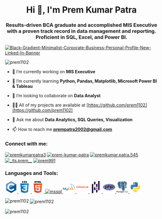 <h1 align="center">Hi 👋, I'm Prem Kumar Patra</h1>
<h3 align="center">Results-driven BCA graduate and accomplished MIS Executive with a proven track record in data management and reporting. Proficient in SQL, Excel, and Power BI.</h3>
<a href="https://ibb.co/zGTnxq8"><img src="https://i.ibb.co/LnXkRVQ/Black-Gradient-Minimalist-Corporate-Business-Personal-Profile-New-Linked-In-Banner.png" alt="Black-Gradient-Minimalist-Corporate-Business-Personal-Profile-New-Linked-In-Banner" border="0"></a>
<p align="left"> <img src="https://komarev.com/ghpvc/?username=prem1102&label=Profile%20views&color=0e75b6&style=flat" alt="prem1102" /> </p>

- 🔭 I’m currently working on **MIS Executive**

- 🌱 I’m currently learning **Python, Pandas, Matplotlib, Microsoft Power BI & Tableau**

- 👯 I’m looking to collaborate on **Data Analyst**

- 👨‍💻 All of my projects are available at [https://github.com/prem1102](https://github.com/prem1102)

- 💬 Ask me about **Data Analytics, SQL Queries, Visualization**

- 📫 How to reach me **prempatra2002@gmail.com**

<h3 align="left">Connect with me:</h3>
<p align="left">
<a href="https://twitter.com/premkumarpatra3" target="blank"><img align="center" src="https://raw.githubusercontent.com/rahuldkjain/github-profile-readme-generator/master/src/images/icons/Social/twitter.svg" alt="premkumarpatra3" height="30" width="40" /></a>
<a href="https://linkedin.com/in/prem-kumar-patra" target="blank"><img align="center" src="https://raw.githubusercontent.com/rahuldkjain/github-profile-readme-generator/master/src/images/icons/Social/linked-in-alt.svg" alt="prem-kumar-patra" height="30" width="40" /></a>
<a href="https://fb.com/premkumar.patra.545" target="blank"><img align="center" src="https://raw.githubusercontent.com/rahuldkjain/github-profile-readme-generator/master/src/images/icons/Social/facebook.svg" alt="premkumar.patra.545" height="30" width="40" /></a>
<a href="https://instagram.com/_its.prem___" target="blank"><img align="center" src="https://raw.githubusercontent.com/rahuldkjain/github-profile-readme-generator/master/src/images/icons/Social/instagram.svg" alt="_its.prem__" height="30" width="40" /></a>
<a href="https://www.leetcode.com/prem991" target="blank"><img align="center" src="https://raw.githubusercontent.com/rahuldkjain/github-profile-readme-generator/master/src/images/icons/Social/leet-code.svg" alt="prem991" height="30" width="40" /></a>
</p>

<h3 align="left">Languages and Tools:</h3>
<p align="left"> <a href="https://www.cprogramming.com/" target="_blank" rel="noreferrer"> <img src="https://raw.githubusercontent.com/devicons/devicon/master/icons/c/c-original.svg" alt="c" width="40" height="40"/> </a> <a href="https://www.w3schools.com/css/" target="_blank" rel="noreferrer"> <img src="https://raw.githubusercontent.com/devicons/devicon/master/icons/css3/css3-original-wordmark.svg" alt="css3" width="40" height="40"/> </a> <a href="https://www.w3.org/html/" target="_blank" rel="noreferrer"> <img src="https://raw.githubusercontent.com/devicons/devicon/master/icons/html5/html5-original-wordmark.svg" alt="html5" width="40" height="40"/> </a> <a href="https://www.microsoft.com/en-us/sql-server" target="_blank" rel="noreferrer"> <img src="https://www.svgrepo.com/show/303229/microsoft-sql-server-logo.svg" alt="mssql" width="40" height="40"/> </a> <a href="https://www.mysql.com/" target="_blank" rel="noreferrer"> <img src="https://raw.githubusercontent.com/devicons/devicon/master/icons/mysql/mysql-original-wordmark.svg" alt="mysql" width="40" height="40"/> </a> <a href="https://www.oracle.com/" target="_blank" rel="noreferrer"> <img src="https://raw.githubusercontent.com/devicons/devicon/master/icons/oracle/oracle-original.svg" alt="oracle" width="40" height="40"/> </a> <a href="https://pandas.pydata.org/" target="_blank" rel="noreferrer"> <img src="https://raw.githubusercontent.com/devicons/devicon/2ae2a900d2f041da66e950e4d48052658d850630/icons/pandas/pandas-original.svg" alt="pandas" width="40" height="40"/> </a> <a href="https://www.php.net" target="_blank" rel="noreferrer"> <img src="https://raw.githubusercontent.com/devicons/devicon/master/icons/php/php-original.svg" alt="php" width="40" height="40"/> </a> <a href="https://www.postgresql.org" target="_blank" rel="noreferrer"> <img src="https://raw.githubusercontent.com/devicons/devicon/master/icons/postgresql/postgresql-original-wordmark.svg" alt="postgresql" width="40" height="40"/> </a> <a href="https://www.python.org" target="_blank" rel="noreferrer"> <img src="https://raw.githubusercontent.com/devicons/devicon/master/icons/python/python-original.svg" alt="python" width="40" height="40"/> </a> </p>

<p><img align="left" src="https://github-readme-stats.vercel.app/api/top-langs?username=prem1102&show_icons=true&locale=en&layout=compact" alt="prem1102" /></p>

<p>&nbsp;<img align="center" src="https://github-readme-stats.vercel.app/api?username=prem1102&show_icons=true&locale=en" alt="prem1102" /></p>

<p><img align="center" src="https://github-readme-streak-stats.herokuapp.com/?user=prem1102&" alt="prem1102" /></p>
